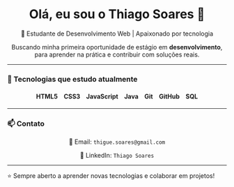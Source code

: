 <div align="center">
  <h1>Olá, eu sou o Thiago Soares 👋</h1>
  <p>🚀 Estudante de Desenvolvimento Web | Apaixonado por tecnologia</p>
  <p>Buscando minha primeira oportunidade de estágio em <b>desenvolvimento</b>, para aprender na prática e contribuir com soluções reais.</p>
</div>

---

### 🔧 Tecnologias que estudo atualmente
<div align="center">
  <span style="display:inline-block; margin:5px; font-weight:bold;">HTML5</span>
  <span style="display:inline-block; margin:5px; font-weight:bold;">CSS3</span>
  <span style="display:inline-block; margin:5px; font-weight:bold;">JavaScript</span>
  <span style="display:inline-block; margin:5px; font-weight:bold;">Java</span>
  <span style="display:inline-block; margin:5px; font-weight:bold;">Git</span>
  <span style="display:inline-block; margin:5px; font-weight:bold;">GitHub</span>
  <span style="display:inline-block; margin:5px; font-weight:bold;">SQL</span>
</div>

---

### 📫 Contato
<div align="center">
  <p>📧 Email: <code>thigue.soares@gmail.com</code></p>
  <p>💼 LinkedIn: <code>Thiago Soares</code></p>
</div>

---

⭐ Sempre aberto a aprender novas tecnologias e colaborar em projetos!
